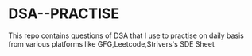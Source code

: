 # DSA--PRACTISE
This repo contains questions of DSA that I use to practise on daily basis from various platforms like GFG,Leetcode,Strivers's SDE Sheet

